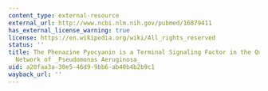 ```yaml
---
content_type: external-resource
external_url: http://www.ncbi.nlm.nih.gov/pubmed/16879411
has_external_license_warning: true
license: https://en.wikipedia.org/wiki/All_rights_reserved
status: ''
title: The Phenazine Pyocyanin is a Terminal Signaling Factor in the Quorum Sensing
  Network of _Pseudomonas Aeruginosa_
uid: a20faa3a-30e5-46d9-9bb6-ab40b4b2b9c1
wayback_url: ''
---
```

